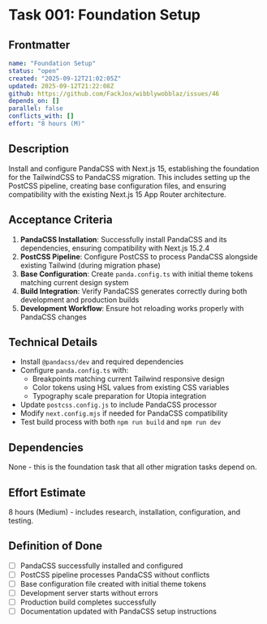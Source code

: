 # Task 001: Foundation Setup

## Frontmatter
```yaml
name: "Foundation Setup"
status: "open"
created: "2025-09-12T21:02:05Z"
updated: 2025-09-12T21:22:08Z
github: https://github.com/FackJox/wibblywobblaz/issues/46
depends_on: []
parallel: false
conflicts_with: []
effort: "8 hours (M)"
```

## Description

Install and configure PandaCSS with Next.js 15, establishing the foundation for the TailwindCSS to PandaCSS migration. This includes setting up the PostCSS pipeline, creating base configuration files, and ensuring compatibility with the existing Next.js 15 App Router architecture.

## Acceptance Criteria

1. **PandaCSS Installation**: Successfully install PandaCSS and its dependencies, ensuring compatibility with Next.js 15.2.4
2. **PostCSS Pipeline**: Configure PostCSS to process PandaCSS alongside existing Tailwind (during migration phase)
3. **Base Configuration**: Create `panda.config.ts` with initial theme tokens matching current design system
4. **Build Integration**: Verify PandaCSS generates correctly during both development and production builds
5. **Development Workflow**: Ensure hot reloading works properly with PandaCSS changes

## Technical Details

- Install `@pandacss/dev` and required dependencies
- Configure `panda.config.ts` with:
  - Breakpoints matching current Tailwind responsive design
  - Color tokens using HSL values from existing CSS variables
  - Typography scale preparation for Utopia integration
- Update `postcss.config.js` to include PandaCSS processor
- Modify `next.config.mjs` if needed for PandaCSS compatibility
- Test build process with both `npm run build` and `npm run dev`

## Dependencies

None - this is the foundation task that all other migration tasks depend on.

## Effort Estimate

8 hours (Medium) - includes research, installation, configuration, and testing.

## Definition of Done

- [ ] PandaCSS successfully installed and configured
- [ ] PostCSS pipeline processes PandaCSS without conflicts
- [ ] Base configuration file created with initial theme tokens
- [ ] Development server starts without errors
- [ ] Production build completes successfully
- [ ] Documentation updated with PandaCSS setup instructions
